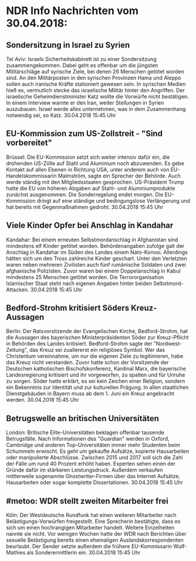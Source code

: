 # NDR Info Nachrichten vom 30.04.2018:


## Sondersitzung in Israel zu Syrien
Tel Aviv: Israels Sicherheitskabinett ist zu einer Sondersitzung zusammengekommen. Dabei geht es offenbar um die jüngsten Militärschläge auf syrische Ziele, bei denen 26 Menschen getötet worden sind. An den Militärposten in den syrischen Provinzen Hama und Aleppo sollen auch iranische Kräfte stationiert gewesen sein. In syrischen Medien hieß es, vermutlich stecke das israelische Militär hinter den Angriffen. Der israelische Geheimdienstminister Katz wollte die Vorwürfe nicht bestätigen. In einem Interview warnte er den Iran, weiter Stellungen in Syrien auszubauen. Israel werde alles unternehmen, was in dem Zusammenhang notwendig sei, so Katz. 30.04.2018 15:45 Uhr 

## EU-Kommission zum US-Zollstreit - "Sind vorbereitet"
Brüssel: Die EU-Kommission setzt sich weiter intensiv dafür ein, die drohenden US-Zölle auf Stahl und Aluminium noch abzuwenden. Es gebe Kontakt auf allen Ebenen in Richtung USA, unter anderem auch von EU-Handelskommissarin Malmström, sagte ein Sprecher der Behörde. Auch werde ständig mit den Mitgliedsstaaten gesprochen. US-Präsident Trump hatte die EU von höheren Abgaben auf Stahl- und Aluminiumprodukte zunächst ausgenommen. Die Sonderregelung endet morgen. Die EU-Kommission dringt auf eine ständige und bedingungslose Verlängerung und hat bereits mit Gegenmaßnahmen gedroht. 30.04.2018 15:45 Uhr 

## Viele Kinder Opfer bei Anschlag in Kandahar
Kandahar: Bei einem erneuten Selbstmordanschlag in Afghanistan sind mindestens elf Kinder getötet worden. Behördenangaben zufolge galt der Anschlag in Kandahar im Süden des Landes einem Nato-Konvoi. Allerdings hätten sich um den Tross zahlreiche Kinder geschart. Unter den Verletzten waren neben mehreren Zivilisten auch fünf rumänische Soldaten und zwei afghanische Polizisten. Zuvor waren bei einem Doppelanschlag in Kabul mindestens 25 Menschen getötet worden. Die Terrororganisation Islamischer Staat steht nach eigenen Angaben hinter beiden Selbstmord-Attacken. 30.04.2018 15:45 Uhr 

## Bedford-Strohm kritisiert Söders Kreuz-Aussagen
Berlin: Der Ratsvorsitzende der Evangelischen Kirche, Bedford-Strohm, hat die Aussagen des bayerischen Ministerpräsidenten Söder zur Kreuz-Pflicht in Behörden des Landes kritisiert. Bedford-Strohm sagte der "Nordwest-Zeitung", das Kreuz sei zuallererst ein religiöses Symbol. Wer das Christentum vereinnahme, um nur die eigenen Ziele zu legitimieren, habe das Kreuz nicht verstanden. Zuvor hatte schon der Vorsitzende der Deutschen katholischen Bischofskonferenz, Kardinal Marx, die bayerische Landesregierung kritisiert und ihr vorgeworfen, zu spalten und für Unruhe zu sorgen. Söder hatte erklärt, es sei kein Zeichen einer Religion, sondern ein Bekenntnis zur Identität und zur kulturellen Prägung. In allen staatlichen Dienstgebäuden in Bayern muss ab dem 1. Juni ein Kreuz angebracht werden. 30.04.2018 15:45 Uhr 

## Betrugswelle an britischen Universitäten
London: Britische Elite-Universitäten beklagen offenbar tausende Betrugsfälle. Nach Informationen des "Guardian" werden in Oxford, Cambridge und anderen Top-Universitäten immer mehr Studenten beim Schummeln erwischt. Es geht um gekaufte Aufsätze, kopierte Hausarbeiten oder manipulierte Abschlüsse. Zwischen 2015 und 2017 soll sich die Zahl der Fälle um rund 40 Prozent erhöht haben. Experten sehen einen der Gründe dafür im stärkeren Leistungsdruck. Außerdem verkaufen mittlerweile sogenannte Ghostwriter-Firmen über das Internet Aufsätze, Hausarbeiten oder sogar komplette Dissertationen. 30.04.2018 15:45 Uhr 

## #metoo: WDR stellt zweiten Mitarbeiter frei
Köln: Der Westdeutsche Rundfunk hat einen weiteren Mitarbeiter nach Belästigungs-Vorwürfen freigestellt. Eine Sprecherin bestätigte, dass es sich um einen hochrangigen Mitarbeiter handelt. Weitere Einzelheiten nannte sie nicht. Vor wenigen Wochen hatte der WDR nach Berichten über sexuelle Belästigung bereits einen ehemaligen Auslandskorrespondenten beurlaubt. Der Sender setzte außerdem die frühere EU-Kommissarin Wulf-Mathies als Sonderermittlerin ein. 30.04.2018 15:45 Uhr 
